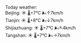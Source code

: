 Today weather:  
Beijing: ☀️   🌡️+7°C 🌬️↑7km/h  
Tianjin: ☀️   🌡️+8°C 🌬️↓7km/h  
Shijiazhuang: ☀️   🌡️+7°C 🌬️↖4km/h  
Tangshan: ☀️   🌡️+7°C 🌬️→7km/h  

